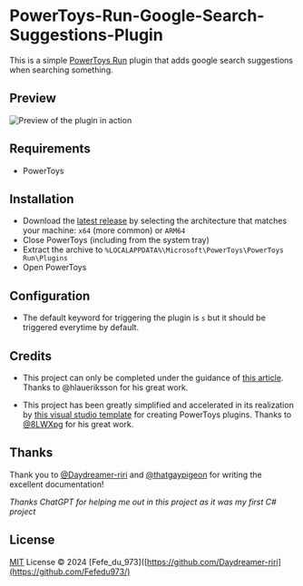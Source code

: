# PowerToys-Run-Google-Search-Suggestions-Plugin
This is a simple [PowerToys Run](https://docs.microsoft.com/en-us/windows/powertoys/run) plugin that adds google search suggestions when searching something.

## Preview

![Preview of the plugin in action](./images/preview.gif)

## Requirements

- PowerToys

## Installation

- Download the [latest release](https://github.com/Fefedu973/PowerToys-Run-Google-Search-Suggestions-Plugin/releases/) by selecting the architecture that matches your machine: `x64` (more common) or `ARM64`
- Close PowerToys (including from the system tray)
- Extract the archive to `%LOCALAPPDATA%\Microsoft\PowerToys\PowerToys Run\Plugins`
- Open PowerToys

## Configuration

- The default keyword for triggering the plugin is `s` but it should be triggered everytime by default.

## Credits

- This project can only be completed under the guidance of [this article](https://conductofcode.io/post/creating-custom-powertoys-run-plugins/). Thanks to @hlaueriksson for his great work.

- This project has been greatly simplified and accelerated in its realization by [this visual studio template](https://github.com/8LWXpg/PowerToysRun-PluginTemplate) for creating PowerToys plugins. Thanks to [@8LWXpg](https://github.com/8LWXpg)  for his great work.

## Thanks

Thank you to [@Daydreamer-riri](https://github.com/Daydreamer-riri) and [@thatgaypigeon](https://github.com/thatgaypigeon) for writing the excellent documentation!

_Thanks ChatGPT for helping me out in this project as it was my first C# project_

## License

[MIT](./LICENSE) License © 2024 [Fefe_du_973]([https://github.com/Daydreamer-riri](https://github.com/Fefedu973/)
